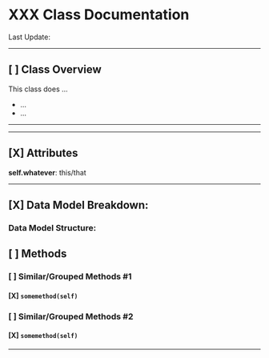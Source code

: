# XXX Class Documentation

Last Update: 

---

## [ ] Class Overview



This class does ...

- ...
- ...

---

---

## [X] Attributes

**self.whatever**: this/that

---

## [X] Data Model Breakdown:

### Data Model Structure:

## [ ] Methods



### [ ] Similar/Grouped Methods #1

#### [X] `somemethod(self)`



### [ ] Similar/Grouped Methods #2

#### [X] `somemethod(self)`



---